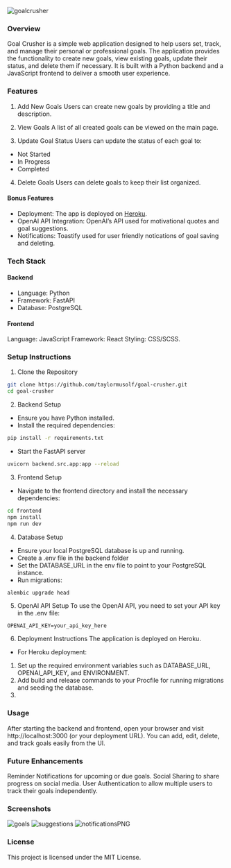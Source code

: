![goalcrusher](https://github.com/user-attachments/assets/2b28b353-6dbe-40ab-a3d9-5d7fd7d0262b)

### Overview
Goal Crusher is a simple web application designed to help users set, track, and manage their personal or professional goals. The application provides the functionality to create new goals, view existing goals, update their status, and delete them if necessary. It is built with a Python backend and a JavaScript frontend to deliver a smooth user experience.

### Features
1. Add New Goals
Users can create new goals by providing a title and description.

2. View Goals
A list of all created goals can be viewed on the main page.

3. Update Goal Status
Users can update the status of each goal to:
- Not Started
- In Progress
- Completed

4. Delete Goals
Users can delete goals to keep their list organized.

#### Bonus Features
- Deployment: The app is deployed on [Heroku](https://goal-crusher-app-d59414deaeb3.herokuapp.com/).
- OpenAI API Integration: OpenAI’s API used for motivational quotes and goal suggestions.
- Notifications: Toastify used for user friendly notications of goal saving and deleting.

### Tech Stack
#### Backend
- Language: Python
- Framework: FastAPI
- Database: PostgreSQL
#### Frontend
Language: JavaScript
Framework: React
Styling: CSS/SCSS.

### Setup Instructions
1. Clone the Repository

```bash
git clone https://github.com/taylormusolf/goal-crusher.git
cd goal-crusher
```
2. Backend Setup
- Ensure you have Python installed.
- Install the required dependencies:
``` bash
pip install -r requirements.txt
```
- Start the FastAPI server
```bash
uvicorn backend.src.app:app --reload
```
3. Frontend Setup
- Navigate to the frontend directory and install the necessary dependencies:
```bash
cd frontend
npm install
npm run dev
```
4. Database Setup
- Ensure your local PostgreSQL database is up and running.
- Create a .env file in the backend folder
- Set the DATABASE_URL in the env file to point to your PostgreSQL instance.
- Run migrations:
```bash
alembic upgrade head
```
5. OpenAI API Setup
To use the OpenAI API, you need to set your API key in the .env file:
```shell
OPENAI_API_KEY=your_api_key_here
```
6. Deployment Instructions
The application is deployed on Heroku.
- For Heroku deployment:
1. Set up the required environment variables such as DATABASE_URL, OPENAI_API_KEY, and ENVIRONMENT.
2. Add build and release commands to your Procfile for running migrations and seeding the database.
3. 
### Usage
After starting the backend and frontend, open your browser and visit http://localhost:3000 (or your deployment URL).
You can add, edit, delete, and track goals easily from the UI.

### Future Enhancements
Reminder Notifications for upcoming or due goals.
Social Sharing to share progress on social media.
User Authentication to allow multiple users to track their goals independently.

### Screenshots
![goals](https://github.com/user-attachments/assets/4bc82a17-aab8-4e60-a818-0905721c8aac)
![suggestions](https://github.com/user-attachments/assets/08472d1a-aadf-49e3-966f-bc238d4e2ad2)
![notificationsPNG](https://github.com/user-attachments/assets/51259b23-9da6-4b73-9fc3-724f856cf8f0)


### License
This project is licensed under the MIT License.

